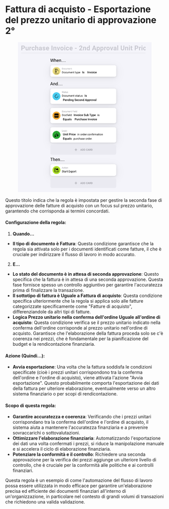 # Fattura di acquisto - Esportazione del prezzo unitario di approvazione 2°

<figure><img src="../../../.gitbook/assets/Bildschirmfoto 2024-05-03 um 14.59.02.png" alt=""><figcaption></figcaption></figure>

Questo titolo indica che la regola è impostata per gestire la seconda fase di approvazione delle fatture di acquisto con un focus sul prezzo unitario, garantendo che corrisponda ai termini concordati.

#### Configurazione della regola:

1. **Quando…**
* **Il tipo di documento è Fattura**: Questa condizione garantisce che la regola sia attivata solo per i documenti identificati come fatture, il che è cruciale per indirizzare il flusso di lavoro in modo accurato.
2. **E…**
* **Lo stato del documento è in attesa di seconda approvazione**: Questo specifica che la fattura è in attesa di una seconda approvazione. Questa fase fornisce spesso un controllo aggiuntivo per garantire l'accuratezza prima di finalizzare la transazione.
* **Il sottotipo di fattura è Uguale a Fattura di acquisto**: Questa condizione specifica ulteriormente che la regola si applica solo alle fatture categorizzate specificamente come "Fatture di acquisto", differenziandole da altri tipi di fatture.
* **Logica Prezzo unitario nella conferma dell'ordine Uguale all'ordine di acquisto**: Questa condizione verifica se il prezzo unitario indicato nella conferma dell'ordine corrisponde al prezzo unitario nell'ordine di acquisto. Garantisce che l'elaborazione della fattura proceda solo se c'è coerenza nei prezzi, che è fondamentale per la pianificazione del budget e la rendicontazione finanziaria.

#### Azione (Quindi…):

* **Avvia esportazione**: Una volta che la fattura soddisfa le condizioni specificate (cioè i prezzi unitari corrispondono tra la conferma dell'ordine e l'ordine di acquisto), viene attivata l'azione "Avvia esportazione". Questo probabilmente comporta l'esportazione dei dati della fattura per ulteriore elaborazione, eventualmente verso un altro sistema finanziario o per scopi di rendicontazione.

#### Scopo di questa regola:

* **Garantire accuratezza e coerenza**: Verificando che i prezzi unitari corrispondano tra la conferma dell'ordine e l'ordine di acquisto, il sistema aiuta a mantenere l'accuratezza finanziaria e a prevenire sovraccarichi o sottovalutazioni.
* **Ottimizzare l'elaborazione finanziaria**: Automatizzando l'esportazione dei dati una volta confermati i prezzi, si riduce la manipolazione manuale e si accelera il ciclo di elaborazione finanziaria.
* **Potenziare la conformità e il controllo**: Richiedere una seconda approvazione per la verifica dei prezzi aggiunge un ulteriore livello di controllo, che è cruciale per la conformità alle politiche e ai controlli finanziari.

Questa regola è un esempio di come l'automazione del flusso di lavoro possa essere utilizzata in modo efficace per garantire un'elaborazione precisa ed efficiente dei documenti finanziari all'interno di un'organizzazione, in particolare nel contesto di grandi volumi di transazioni che richiedono una valida validazione.
